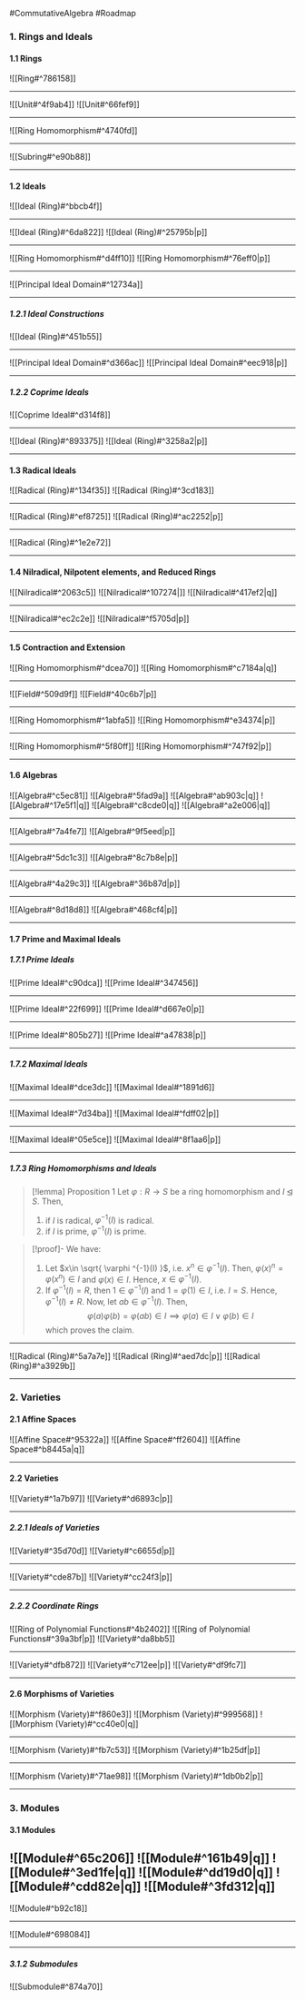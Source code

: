 #CommutativeAlgebra #Roadmap 

### 1. Rings and Ideals
#### 1.1 Rings
![[Ring#^786158]]

---

![[Unit#^4f9ab4]]
![[Unit#^66fef9]]

---
![[Ring Homomorphism#^4740fd]]

---
![[Subring#^e90b88]]

---

#### 1.2 Ideals
![[Ideal (Ring)#^bbcb4f]]

---
![[Ideal (Ring)#^6da822]]
![[Ideal (Ring)#^25795b|p]]

---
![[Ring Homomorphism#^d4ff10]]
![[Ring Homomorphism#^76eff0|p]]

---
![[Principal Ideal Domain#^12734a]]

---
##### 1.2.1 Ideal Constructions
![[Ideal (Ring)#^451b55]]

---
![[Principal Ideal Domain#^d366ac]]
![[Principal Ideal Domain#^eec918|p]]

---

##### 1.2.2 Coprime Ideals

![[Coprime Ideal#^d314f8]]

---
![[Ideal (Ring)#^893375]]
![[Ideal (Ring)#^3258a2|p]]

---


#### 1.3 Radical Ideals
![[Radical (Ring)#^134f35]]
![[Radical (Ring)#^3cd183]]

---
![[Radical (Ring)#^ef8725]]
![[Radical (Ring)#^ac2252|p]]

---
![[Radical (Ring)#^1e2e72]]

---
#### 1.4 Nilradical, Nilpotent elements, and Reduced Rings
![[Nilradical#^2063c5]]
![[Nilradical#^107274|]]
![[Nilradical#^417ef2|q]]

---

![[Nilradical#^ec2c2e]]
![[Nilradical#^f5705d|p]]

---
#### 1.5 Contraction and Extension
![[Ring Homomorphism#^dcea70]]
![[Ring Homomorphism#^c7184a|q]]

---
![[Field#^509d9f]]
![[Field#^40c6b7|p]]

---
![[Ring Homomorphism#^1abfa5]]
![[Ring Homomorphism#^e34374|p]]

---
![[Ring Homomorphism#^5f80ff]]
![[Ring Homomorphism#^747f92|p]]

---
#### 1.6 Algebras

![[Algebra#^c5ec81]]
![[Algebra#^5fad9a]]
![[Algebra#^ab903c|q]]
![[Algebra#^17e5f1|q]]
![[Algebra#^c8cde0|q]]
![[Algebra#^a2e006|q]]


---
![[Algebra#^7a4fe7]]
![[Algebra#^9f5eed|p]]

---

![[Algebra#^5dc1c3]]
![[Algebra#^8c7b8e|p]]

---
![[Algebra#^4a29c3]]
![[Algebra#^36b87d|p]]

---
![[Algebra#^8d18d8]]
![[Algebra#^468cf4|p]]

---
#### 1.7 Prime and Maximal Ideals

##### 1.7.1 Prime Ideals
![[Prime Ideal#^c90dca]]
![[Prime Ideal#^347456]]

---
![[Prime Ideal#^22f699]]
![[Prime Ideal#^d667e0|p]]

---
![[Prime Ideal#^805b27]]
![[Prime Ideal#^a47838|p]]

---
##### 1.7.2 Maximal Ideals
![[Maximal Ideal#^dce3dc]]
![[Maximal Ideal#^1891d6]]

---
![[Maximal Ideal#^7d34ba]]
![[Maximal Ideal#^fdff02|p]]

---
![[Maximal Ideal#^05e5ce]]
![[Maximal Ideal#^8f1aa6|p]]


---
##### 1.7.3 Ring Homomorphisms and Ideals

> [!lemma] Proposition 1
> Let $\varphi:R\to S$ be a ring homomorphism and $I\unlhd S$. Then,
> 1. if $I$ is radical, $\varphi ^{-1}(I)$ is radical.
> 3. if $I$ is prime, $\varphi ^{-1}(I)$ is prime.
  

> [!proof]-
> We have:
> 1. Let $x\in \sqrt{ \varphi ^{-1}(I) }$, i.e. $x^n\in \varphi ^{-1}(I)$. Then, $\varphi(x)^n=\varphi(x^n)\in I$ and $\varphi(x)\in I$. Hence, $x\in \varphi ^{-1}(I)$.
> 2. If $\varphi ^{-1}(I)=R$, then $1\in \varphi ^{-1}(I)$ and $1=\varphi(1)\in I$, i.e. $I=S$. Hence, $\varphi ^{-1}(I)\neq R$. Now, let $ab\in \varphi ^{-1}(I)$. Then, $$\varphi(a)\varphi(b)=\varphi(ab)\in I \implies \varphi(a)\in I\lor \varphi(b)\in I$$which proves the claim.

---
![[Radical (Ring)#^5a7a7e]]
![[Radical (Ring)#^aed7dc|p]]
![[Radical (Ring)#^a3929b]]

---

### 2. Varieties
#### 2.1 Affine Spaces
![[Affine Space#^95322a]]
![[Affine Space#^ff2604]]
![[Affine Space#^b8445a|q]]

---
#### 2.2 Varieties
![[Variety#^1a7b97]]
![[Variety#^d6893c|p]]

---
##### 2.2.1 Ideals of Varieties
![[Variety#^35d70d]]
![[Variety#^c6655d|p]]

---
![[Variety#^cde87b]]
![[Variety#^cc24f3|p]]

---
##### 2.2.2 Coordinate Rings
![[Ring of Polynomial Functions#^4b2402]]
![[Ring of Polynomial Functions#^39a3bf|p]]
![[Variety#^da8bb5]]

---
![[Variety#^dfb872]]
![[Variety#^c712ee|p]]
![[Variety#^df9fc7]]


---
#### 2.6 Morphisms of Varieties
![[Morphism (Variety)#^f860e3]]
![[Morphism (Variety)#^999568]]
![[Morphism (Variety)#^cc40e0|q]]

---
![[Morphism (Variety)#^fb7c53]]
![[Morphism (Variety)#^1b25df|p]]

---
![[Morphism (Variety)#^71ae98]]
![[Morphism (Variety)#^1db0b2|p]]

---
### 3. Modules
#### 3.1 Modules
![[Module#^65c206]]
![[Module#^161b49|q]]
![[Module#^3ed1fe|q]]
![[Module#^dd19d0|q]]
![[Module#^cdd82e|q]]
![[Module#^3fd312|q]]
---

![[Module#^b92c18]]

---
![[Module#^698084]]

---
##### 3.1.2 Submodules
![[Submodule#^874a70]]